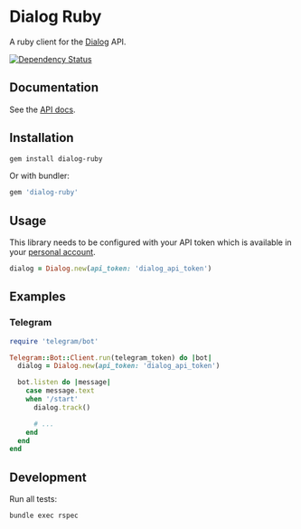 # Dialog Ruby

A ruby client for the [Dialog](https://dialoganalytics.com) API.

[![Dependency Status](https://gemnasium.com/badges/github.com/dialoganalytics/dialog-node.svg)](https://gemnasium.com/github.com/dialoganalytics/dialog-node)

## Documentation

See the [API docs](https://docs.dialoganalytics.com).

## Installation

```bash
gem install dialog-ruby
```

Or with bundler:

```ruby
gem 'dialog-ruby'
```

## Usage

This library needs to be configured with your API token which is available in your [personal account](http://app.dialoganalytics.com/users/edit).

```ruby
dialog = Dialog.new(api_token: 'dialog_api_token')
```

## Examples

### Telegram

```ruby
require 'telegram/bot'

Telegram::Bot::Client.run(telegram_token) do |bot|
  dialog = Dialog.new(api_token: 'dialog_api_token')

  bot.listen do |message|
    case message.text
    when '/start'
      dialog.track()

      # ...
    end
  end
end
```

## Development

Run all tests:

```bash
bundle exec rspec
```
